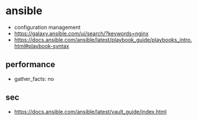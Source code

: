 # ansible


 * configuration management
 * https://galaxy.ansible.com/ui/search/?keywords=nginx
 * https://docs.ansible.com/ansible/latest/playbook_guide/playbooks_intro.html#playbook-syntax

## performance

 * gather_facts: no

## sec

 * https://docs.ansible.com/ansible/latest/vault_guide/index.html